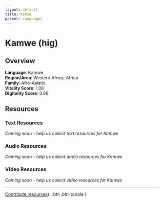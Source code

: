 ```yaml
---
layout: default
title: Kamwe
parent: Languages
---
```


# Kamwe (hig)

## Overview

**Language**: Kamwe  
**Region/Area**: Western Africa, Africa  
**Family**: Afro-Asiatic  
**Vitality Score**: 1.08  
**Digitality Score**: 0.96  

## Resources

### Text Resources
*Coming soon - help us collect text resources for Kamwe*

### Audio Resources
*Coming soon - help us collect audio resources for Kamwe*

### Video Resources
*Coming soon - help us collect video resources for Kamwe*

---

[Contribute resources](https://fairtrain.github.io/){: .btn .btn-purple }
